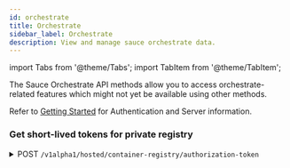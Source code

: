 ```yaml
---
id: orchestrate
title: Orchestrate
sidebar_label: Orchestrate
description: View and manage sauce orchestrate data.
---
```


import Tabs from '@theme/Tabs';
import TabItem from '@theme/TabItem';

The Sauce Orchestrate API methods allow you to access orchestrate-related features which might not yet be available
using other methods.

Refer to [Getting Started](/dev/api) for Authentication and Server information.

### Get short-lived tokens for private registry

<details>
<summary><span className="api get">POST</span> <code>/v1alpha1/hosted/container-registry/authorization-token</code></summary>
<p/>

Return a short-lived token that can be used to access SauceLabs Container Registry.

#### Parameters

<table id="table-api">
  <tbody>
    <tr>
     <td><code>registry_url</code></td>
     <td><p><small>| BODY | REQUIRED | STRING |</small></p><p>The whole url of your SauceLabs Container Registry (not just a domain name).</p></td>
    </tr>
  </tbody>
</table>

<Tabs
groupId="dc-url"
defaultValue="us"
values={[
{label: 'United States', value: 'us'},
{label: 'Europe', value: 'eu'},
]}>

<TabItem value="us">

```jsx title="Sample Request"
curl --header "Content-Type: application/json" --data "{\"registry_url\": \"example.com/registry\"}" --request POST 'https://api.us-west-1.saucelabs.com/v1alpha1/hosted/container-registry/authorization-token'
```

</TabItem>
<TabItem value="eu">

```jsx title="Sample Request"
curl --header "Content-Type: application/json" --data "{\"registry_url\": \"example.com/registry\"}" --request POST 'https://api.eu-central-1.saucelabs.com/v1alpha1/hosted/container-registry/authorization-token'
```

</TabItem>
</Tabs>

#### Responses

<table id="table-api">
<tbody>
  <tr>
    <td><code>200</code></td>
    <td colSpan='2'>Success.</td>
  </tr>
</tbody>
<tbody>
  <tr>
    <td><code>403</code></td>
    <td colSpan='2'>You're not allowed to generate a short living token for your organization.</td>
  </tr>
</tbody>
<tbody>
  <tr>
    <td><code>422</code></td>
    <td colSpan='2'>We couldn't generate a short living token for your organization.</td>
  </tr>
</tbody>
<tbody>
  <tr>
    <td><code>500</code></td>
    <td colSpan='2'>We couldn't generate a short living token for your organization.</td>
  </tr>
</tbody>
</table>

```jsx title="Sample Response"
{
    "expires_at": "2023-10-23T12:03:55Z", 
    "password": "ya29.c.c0AY_VpZh8lOOO98LjV71rZJx5tPAC8XE42io...",
    "username": "oauth2accesstoken"
}
```

</details>
